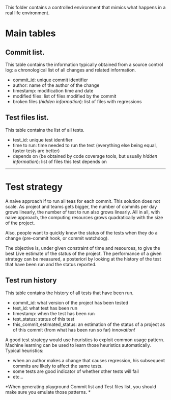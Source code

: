 
This folder contains a controlled environment that mimics what happens in a real life environment.

# Main tables 

## Commit list. 
This table contains the information typically obtained from a source control log: a chronological list of all changes and related information.
- commit_id: unique commit identifier
- author: name of the author of the change
- timestamp: modification time and date
- modified files: list of files modified by the commit
- broken files (*hidden information*): list of files with regressions

## Test files list. 
This table contains the list of all tests.
- test_id: unique test identifier
- time to run: time needed to run the test (everything else being equal, faster tests are better)
- depends on (be obtained by code coverage tools, but usually *hidden information*): list of files this test depends on

---

# Test strategy 

A naive approach if to run all teas for each commit. This solution does not scale. 
As project and teams gets bigger, the number of commits per day grows linearly, the number of test to run also grows linearly. 
All in all, with naive approach, the computing resources grows quadratically with the size of the project.

Also, people want to quickly know the status of the tests when they do a change (pre-commit hook, or commit watchdog).

The objective is, under given constraint of time and resources, to give the best Live estimate of the status of the project.
The performance of a given strategy can be measured, a posteriori by looking at the history of the test that have been run and the status reported.

## Test run history

This table contains the history of all tests that have been run.
- commit_id: what version of the project has been tested
- test_id: what test has been run 
- timestamp: when the test has been run
- test_status: status of this test
- this_commit_estimated_status: an estimation of the status of a project as of this commit (from what has been run so far) *innovation!*


A good test strategy would use heuristics to exploit common usage pattern. Machine learning can be used to learn those heuristics automatically.
Typical heuristics: 
- when an author makes a change that causes regression, his subsequent commits are likely to affect the same tests.
- some tests are good indicator of whether other tests will fail
- etc...


*When generating playground Commit list and Test files list, you should make sure you emulate those patterns. *
